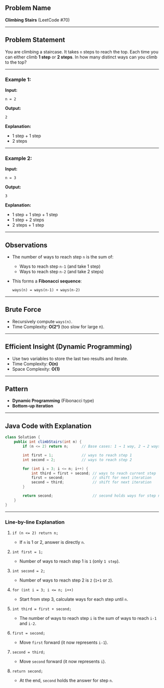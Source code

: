 ## Problem Name

**Climbing Stairs** (LeetCode #70)

---

## Problem Statement

You are climbing a staircase. It takes `n` steps to reach the top.
Each time you can either climb **1 step** or **2 steps**.
In how many distinct ways can you climb to the top?

---

### Example 1:

**Input:**

```
n = 2
```

**Output:**

```
2
```

**Explanation:**

* 1 step + 1 step
* 2 steps

---

### Example 2:

**Input:**

```
n = 3
```

**Output:**

```
3
```

**Explanation:**

* 1 step + 1 step + 1 step
* 1 step + 2 steps
* 2 steps + 1 step

---

## Observations

* The number of ways to reach step `n` is the sum of:

  * Ways to reach step `n-1` (and take 1 step)
  * Ways to reach step `n-2` (and take 2 steps)
* This forms a **Fibonacci sequence**:

  ```
  ways(n) = ways(n-1) + ways(n-2)
  ```

---

## Brute Force

* Recursively compute `ways(n)`.
* Time Complexity: **O(2ⁿ)** (too slow for large n).

---

## Efficient Insight (Dynamic Programming)

* Use two variables to store the last two results and iterate.
* Time Complexity: **O(n)**
* Space Complexity: **O(1)**

---

## Pattern

* **Dynamic Programming** (Fibonacci type)
* **Bottom-up iteration**

---

## Java Code with Explanation

```java
class Solution {
    public int climbStairs(int n) {
        if (n <= 2) return n;      // Base cases: 1 → 1 way, 2 → 2 ways

        int first = 1;             // ways to reach step 1
        int second = 2;            // ways to reach step 2

        for (int i = 3; i <= n; i++) {
            int third = first + second; // ways to reach current step
            first = second;             // shift for next iteration
            second = third;             // shift for next iteration
        }

        return second;                  // second holds ways for step n
    }
}
```

---

### **Line-by-line Explanation**

1. `if (n <= 2) return n;`

   * If `n` is 1 or 2, answer is directly `n`.

2. `int first = 1;`

   * Number of ways to reach step 1 is `1` (only `1 step`).

3. `int second = 2;`

   * Number of ways to reach step 2 is `2` (`1+1` or `2`).

4. `for (int i = 3; i <= n; i++)`

   * Start from step 3, calculate ways for each step until `n`.

5. `int third = first + second;`

   * The number of ways to reach step `i` is the sum of ways to reach `i-1` and `i-2`.

6. `first = second;`

   * Move `first` forward (it now represents `i-1`).

7. `second = third;`

   * Move `second` forward (it now represents `i`).

8. `return second;`

   * At the end, `second` holds the answer for step `n`.
